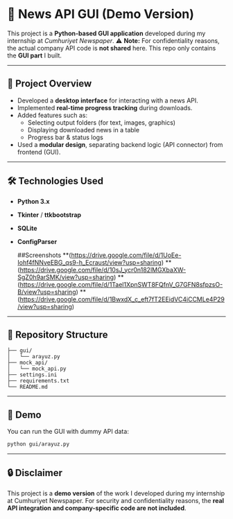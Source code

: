 # 📰 News API GUI (Demo Version)

This project is a **Python-based GUI application** developed during my internship at *Cumhuriyet Newspaper*.
⚠️ **Note:** For confidentiality reasons, the actual company API code is **not shared** here. This repo only contains the **GUI part** I built.

---

## 🎯 Project Overview
- Developed a **desktop interface** for interacting with a news API.
- Implemented **real-time progress tracking** during downloads.
- Added features such as:
  - Selecting output folders (for text, images, graphics)
  - Displaying downloaded news in a table
  - Progress bar & status logs
- Used a **modular design**, separating backend logic (API connector) from frontend (GUI).

---

## 🛠️ Technologies Used
- **Python 3.x**
- **Tkinter** / **ttkbootstrap**
- **SQLite**
- **ConfigParser**


  ##Screenshots
  **(https://drive.google.com/file/d/1UoEe-Iohf4fNNveEBG_qs9-h_Ecraust/view?usp=sharing)
  **(https://drive.google.com/file/d/10sJ_ycr0n182lMGXbaXW-SgZ0h9arSMK/view?usp=sharing)
  **(https://drive.google.com/file/d/1Tael1XpnSWT8FQfnV_G7GFN8sfpzsO-B/view?usp=sharing)
  **(https://drive.google.com/file/d/1BwxdX_c_eft7fT2EEidVC4iCCMLe4P29/view?usp=sharing)

---

## 📂 Repository Structure
```
├── gui/
│   └── arayuz.py
├── mock_api/
│   └── mock_api.py
├── settings.ini
├── requirements.txt
└── README.md
```

---

## 🚀 Demo
You can run the GUI with dummy API data:
```bash
python gui/arayuz.py
```

---

## 🔒 Disclaimer
This project is a **demo version** of the work I developed during my internship at Cumhuriyet Newspaper.
For security and confidentiality reasons, the **real API integration and company-specific code are not included**.

